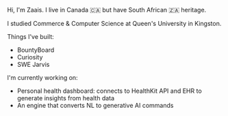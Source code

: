 
Hi, I'm Zaais. I live in Canada 🇨🇦  but have South African 🇿🇦 heritage.

I studied Commerce & Computer Science at Queen's University in Kingston.


Things I've built:
- BountyBoard
- Curiosity
- SWE Jarvis

I'm currently working on:
- Personal health dashboard: connects to HealthKit API and EHR to generate insights from health data
- An engine that converts NL to generative AI commands
